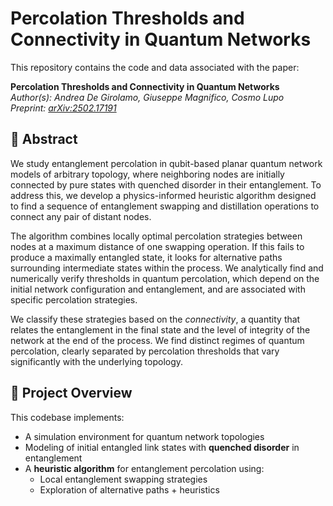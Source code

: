 # Percolation Thresholds and Connectivity in Quantum Networks

This repository contains the code and data associated with the paper:

**Percolation Thresholds and Connectivity in Quantum Networks**  
*Author(s): Andrea De Girolamo, Giuseppe Magnifico, Cosmo Lupo*  
*Preprint: [arXiv:2502.17191](https://arxiv.org/abs/2502.17191)*

## 📄 Abstract

We study entanglement percolation in qubit-based planar quantum network models of arbitrary topology, where neighboring nodes are initially connected by pure states with quenched disorder in their entanglement. To address this, we develop a physics-informed heuristic algorithm designed to find a sequence of entanglement swapping and distillation operations to connect any pair of distant nodes.

The algorithm combines locally optimal percolation strategies between nodes at a maximum distance of one swapping operation. If this fails to produce a maximally entangled state, it looks for alternative paths surrounding intermediate states within the process. We analytically find and numerically verify thresholds in quantum percolation, which depend on the initial network configuration and entanglement, and are associated with specific percolation strategies.

We classify these strategies based on the *connectivity*, a quantity that relates the entanglement in the final state and the level of integrity of the network at the end of the process. We find distinct regimes of quantum percolation, clearly separated by percolation thresholds that vary significantly with the underlying topology.

## 🚀 Project Overview

This codebase implements:

- A simulation environment for quantum network topologies
- Modeling of initial entangled link states with **quenched disorder** in entanglement
- A **heuristic algorithm** for entanglement percolation using:
  - Local entanglement swapping strategies
  - Exploration of alternative paths + heuristics
